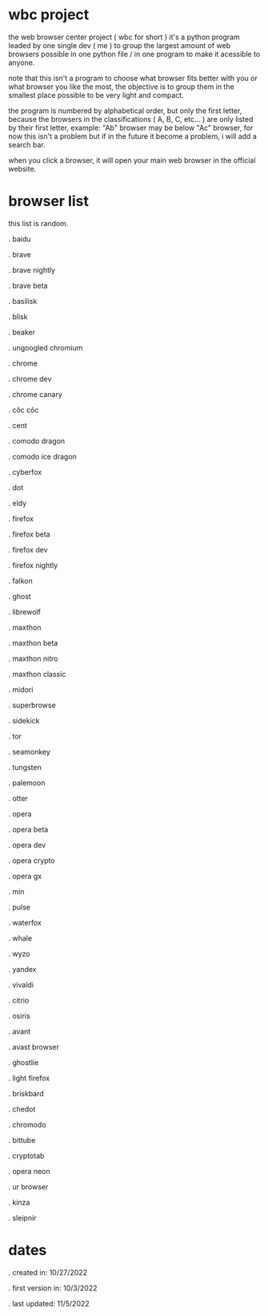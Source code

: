 # wbc project
the web browser center project ( wbc for short ) it's a python program leaded by one single dev ( me )  to group the largest amount of web browsers possible in one python file / in one program to make it acessible to anyone.

note that this isn't a program to choose what browser fits better with you or what browser you like the most, the objective is to group them in the smallest place possible to be very light and compact.

the program is numbered by alphabetical order, but only the first letter, because the browsers in the classifications ( A, B, C, etc... ) are only listed by their first letter, example: "Ab" browser may be below "Ac" browser, for now this isn't a problem but if in the future it become a problem, i will add a search bar.

when you click a browser, it will open your main web browser in the official website.

# browser list
this list is random.

. baidu

. brave

. brave nightly

. brave beta

. basilisk

. blisk

. beaker

. ungoogled chromium

. chrome

. chrome dev

. chrome canary

. côc côc

. cent

. comodo dragon

. comodo ice dragon

. cyberfox

. dot

. eldy
 
. firefox

. firefox beta

. firefox dev
 
. firefox nightly

. falkon

. ghost
 
. librewolf

. maxthon

. maxthon beta
 
. maxthon nitro 

. maxthon classic

. midori
 
. superbrowse

. sidekick

. tor
 
. seamonkey

. tungsten

. palemoon
 
. otter

. opera

. opera beta
 
. opera dev

. opera crypto

. opera gx
 
. min

. pulse

. waterfox
 
. whale

. wyzo

. yandex
 
. vivaldi

. citrio

. osiris
 
. avant

. avast browser

. ghostlie

. light firefox

. briskbard

. chedot

. chromodo

. bittube

. cryptotab

. opera neon

. ur browser

. kinza

. sleipnir

# dates
. created in: 10/27/2022

. first version in: 10/3/2022

. last updated: 11/5/2022

